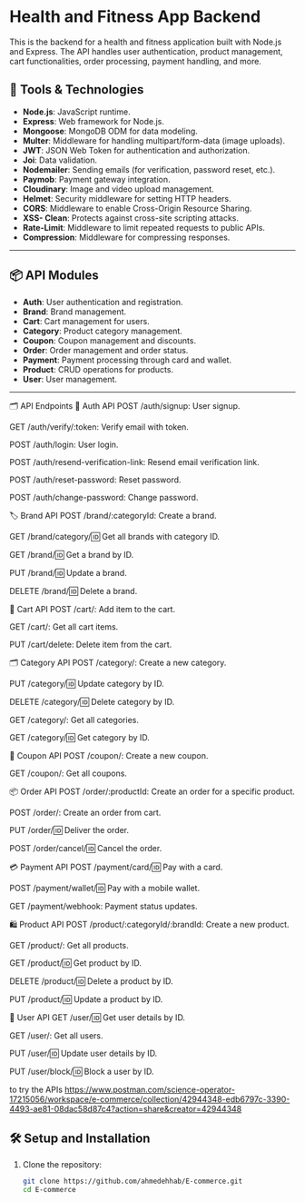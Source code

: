 # Health and Fitness App Backend

This is the backend for a health and fitness application built with Node.js and Express. The API handles user authentication, product management, cart functionalities, order processing, payment handling, and more.

## 🚀 Tools & Technologies

- **Node.js**: JavaScript runtime.
- **Express**: Web framework for Node.js.
- **Mongoose**: MongoDB ODM for data modeling.
- **Multer**: Middleware for handling multipart/form-data (image uploads).
- **JWT**: JSON Web Token for authentication and authorization.
- **Joi**: Data validation.
- **Nodemailer**: Sending emails (for verification, password reset, etc.).
- **Paymob**: Payment gateway integration.
- **Cloudinary**: Image and video upload management.
- **Helmet**: Security middleware for setting HTTP headers.
- **CORS**: Middleware to enable Cross-Origin Resource Sharing.
- **XSS- Clean**: Protects against cross-site scripting attacks.
- **Rate-Limit**: Middleware to limit repeated requests to public APIs.
- **Compression**: Middleware for compressing responses.

---

## 📦 API Modules

- **Auth**: User authentication and registration.
- **Brand**: Brand management.
- **Cart**: Cart management for users.
- **Category**: Product category management.
- **Coupon**: Coupon management and discounts.
- **Order**: Order management and order status.
- **Payment**: Payment processing through card and wallet.
- **Product**: CRUD operations for products.
- **User**: User management.

---
🗂️ API Endpoints
🔐 Auth API
POST /auth/signup: User signup.

GET /auth/verify/:token: Verify email with token.

POST /auth/login: User login.

POST /auth/resend-verification-link: Resend email verification link.

POST /auth/reset-password: Reset password.

POST /auth/change-password: Change password.

🏷️ Brand API
POST /brand/:categoryId: Create a brand.

GET /brand/category/:id: Get all brands with category ID.

GET /brand/:id: Get a brand by ID.

PUT /brand/:id: Update a brand.

DELETE /brand/:id: Delete a brand.

🛒 Cart API
POST /cart/: Add item to the cart.

GET /cart/: Get all cart items.

PUT /cart/delete: Delete item from the cart.

🗂️ Category API
POST /category/: Create a new category.

PUT /category/:id: Update category by ID.

DELETE /category/:id: Delete category by ID.

GET /category/: Get all categories.

GET /category/:id: Get category by ID.

🎫 Coupon API
POST /coupon/: Create a new coupon.

GET /coupon/: Get all coupons.

📦 Order API
POST /order/:productId: Create an order for a specific product.

POST /order/: Create an order from cart.

PUT /order/:id: Deliver the order.

POST /order/cancel/:id: Cancel the order.

💳 Payment API
POST /payment/card/:id: Pay with a card.

POST /payment/wallet/:id: Pay with a mobile wallet.

GET /payment/webhook: Payment status updates.

🛍️ Product API
POST /product/:categoryId/:brandId: Create a new product.

GET /product/: Get all products.

GET /product/:id: Get product by ID.

DELETE /product/:id: Delete a product by ID.

PUT /product/:id: Update a product by ID.

👤 User API
GET /user/:id: Get user details by ID.

GET /user/: Get all users.

PUT /user/:id: Update user details by ID.

PUT /user/block/:id: Block a user by ID.

to try the APIs
https://www.postman.com/science-operator-17215056/workspace/e-commerce/collection/42944348-edb6797c-3390-4493-ae81-08dac58d87c4?action=share&creator=42944348

## 🛠️ Setup and Installation

1. Clone the repository:

   ```bash
   git clone https://github.com/ahmedehhab/E-commerce.git
   cd E-commerce
